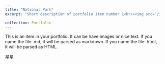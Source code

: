 ```yaml
---
title: "National Park"
excerpt: "Short description of portfolio item number 1<br/><img src='/images/500x300.png'>"

collection: Portfolio
---
```


This is an item in your portfolio. It can be have images or nice text. If you name the file .md, it will be parsed as markdown. If you name the file .html, it will be parsed as HTML. 

星星

